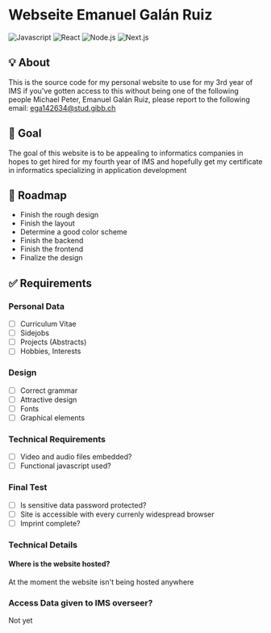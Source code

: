 # Webseite Emanuel Galán Ruiz
![Javascript](https://img.shields.io/badge/javascript-ES14-yellow)
![React](https://img.shields.io/badge/react-18.3.1-blue?color=%2300d8ff)
![Node.js](https://img.shields.io/badge/npm-10.8.1-green?color=%233c873a)
![Next.js](https://img.shields.io/badge/next.js-13.4-black)
## 💡 About
This is the source code for my personal website to use for my 3rd year of IMS if you've gotten access to this without being one of the following people Michael Peter, Emanuel Galán Ruiz, please report to the following email: ega142634@stud.gibb.ch

## 🏁 Goal
The goal of this website is to be appealing to informatics companies in hopes to get hired for my fourth year of IMS and hopefully get my certificate in informatics specializing in application development

## 🚦 Roadmap
- Finish the rough design
- Finish the layout
- Determine a good color scheme
- Finish the backend
- Finish the frontend
- Finalize the design

## ✅ Requirements

### Personal Data
- [ ] Curriculum Vitae
- [ ] Sidejobs
- [ ] Projects (Abstracts)
- [ ] Hobbies, Interests

### Design
- [ ] Correct grammar
- [ ] Attractive design
- [ ] Fonts
- [ ] Graphical elements

### Technical Requirements
- [ ] Video and audio files embedded?
- [ ] Functional javascript used?

### Final Test
- [ ] Is sensitive data password protected?
- [ ] Site is accessible with every currenly widespread browser
- [ ] Imprint complete?

### Technical Details

#### Where is the website hosted?
At the moment the website isn't being hosted anywhere

### Access Data given to IMS overseer?
Not yet